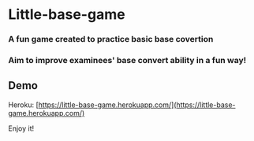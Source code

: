 # Little-base-game

### A fun game created to practice basic base covertion
### Aim to improve examinees' base convert ability in a fun way!

## Demo
Heroku: [https://little-base-game.herokuapp.com/](https://little-base-game.herokuapp.com/)

Enjoy it!
